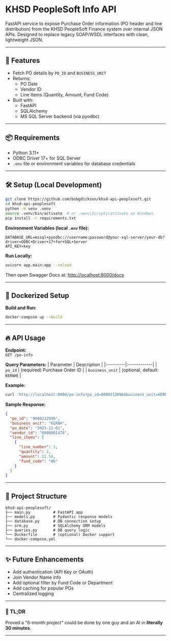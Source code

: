 # KHSD PeopleSoft Info API

FastAPI service to expose Purchase Order information (PO header and line distribution) from the KHSD PeopleSoft Finance system over internal JSON APIs. 
Designed to replace legacy SOAP/WSDL interfaces with clean, lightweight JSON.

---

## 🚀 Features
- Fetch PO details by `PO_ID` and `BUSINESS_UNIT`
- Returns:
  - PO Date
  - Vendor ID
  - Line Items (Quantity, Amount, Fund Code)
- Built with:
  - FastAPI
  - SQLAlchemy
  - MS SQL Server backend (via pyodbc)

---

## 📦 Requirements

- Python 3.11+
- ODBC Driver 17+ for SQL Server
- `.env` file or environment variables for database credentials

---

## 🛠️ Setup (Local Development)

```bash
git clone https://github.com/bobgdickson/khsd-api-peoplesoft.git
cd khsd-api-peoplesoft
python -m venv .venv
source .venv/bin/activate  # or .venv\Scripts\activate on Windows
pip install -r requirements.txt
```

**Environment Variables (local `.env` file):**
```dotenv
DATABASE_URL=mssql+pyodbc://username:password@your-sql-server/your-db?driver=ODBC+Driver+17+for+SQL+Server
API_KEY=key
```

**Run Locally:**
```bash
uvicorn app.main:app --reload
```

Then open Swagger Docs at: [http://localhost:8000/docs](http://localhost:8000/docs)

---

## 🐳 Dockerized Setup

**Build and Run:**
```bash
docker-compose up --build
```

---

## 🔥 API Usage

**Endpoint:**  
`GET /po-info`

**Query Parameters:**
| Parameter | Description |
|:---------|:------------|
| `po_id` | (required) Purchase Order ID |
| `business_unit` | (optional, default: `KERNH`) |

**Example:**
```bash
curl 'http://localhost:8000/po-info?po_id=0000212096&business_unit=KERNH'
```

**Sample Response:**
```json
{
  "po_id": "0000212096",
  "business_unit": "KERNH",
  "po_date": "2023-12-01",
  "vendor_id": "0000001478",
  "line_items": [
    {
      "line_number": 1,
      "quantity": 2,
      "amount": 21.58,
      "fund_code": "06"
    }
  ]
}
```

---

## 🧩 Project Structure

```
khsd-api-peoplesoft/
├── main.py          # FastAPI app
├── models.py        # Pydantic response models
├── database.py      # DB connection setup
├── orm.py           # SQLAlchemy ORM models
├── queries.py       # DB query logic
└── Dockerfile       # (optional) Docker support
└── docker-compose.yml
```

---

## ✨ Future Enhancements

- Add authentication (API Key or OAuth)
- Join Vendor Name info
- Add optional filter by Fund Code or Department
- Add caching for popular POs
- Centralized logging

---

### 🚀 TL;DR
Proved a "6-month project" could be done by one guy and an AI in **literally 30 minutes**.

---
